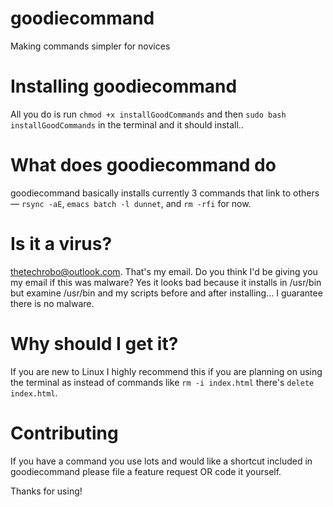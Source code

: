 # goodiecommand
 Making commands simpler for novices



# Installing goodiecommand
All you do is run `chmod +x installGoodCommands` and then `sudo bash installGoodCommands` in the terminal and it should install..

# What does goodiecommand do
goodiecommand basically installs currently 3 commands that link to others — `rsync -aE`, `emacs batch -l dunnet`, and `rm -rfi` for now.

# Is it a virus? 
thetechrobo@outlook.com. That's my email. Do you think I'd be giving you my email if this was malware? Yes it looks bad because it installs in /usr/bin but examine /usr/bin and my scripts before and after installing... I guarantee there is no malware.

# Why should I get it?
If you are new to Linux I highly recommend this if you are planning on using the terminal as instead of commands like `rm -i index.html` there's `delete index.html`.

# Contributing
If you have a command you use lots and would like a shortcut included in goodiecommand please file a feature request OR code it yourself. 

Thanks for using!
